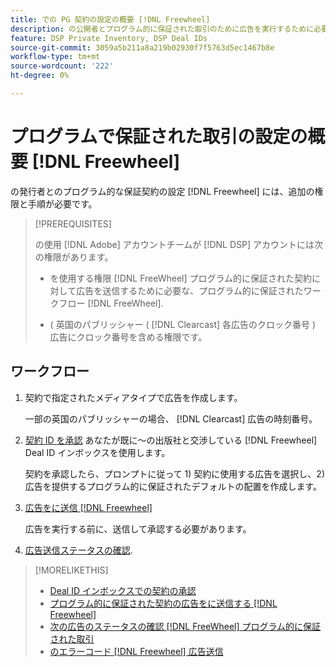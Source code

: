 ```yaml
---
title: での PG 契約の設定の概要 [!DNL Freewheel]
description: の公開者とプログラム的に保証された取引のために広告を実行するために必要な前提条件と追加手順について説明します。 [!DNL Freewheel].
feature: DSP Private Inventory, DSP Deal IDs
source-git-commit: 3059a5b211a8a219b02930f7f5763d5ec1467b8e
workflow-type: tm+mt
source-wordcount: '222'
ht-degree: 0%

---
```


# プログラムで保証された取引の設定の概要 [!DNL Freewheel]

の発行者とのプログラム的な保証契約の設定 [!DNL Freewheel] には、追加の権限と手順が必要です。

>[!PREREQUISITES]
>
>の使用 [!DNL Adobe] アカウントチームが [!DNL DSP] アカウントには次の権限があります。
>
>* を使用する権限 [!DNL FreeWheel] プログラム的に保証された契約に対して広告を送信するために必要な、プログラム的に保証されたワークフロー [!DNL FreeWheel].
>
>* ( 英国のパブリッシャー ( [!DNL Clearcast] 各広告のクロック番号 ) 広告にクロック番号を含める権限です。


## ワークフロー

1. 契約で指定されたメディアタイプで広告を作成します。

   一部の英国のパブリッシャーの場合、 [!DNL Clearcast] 広告の時刻番号。

1. [契約 ID を承認](#programmatic-guaranteed-set-up.md#pg-setup-deal-id-inbox) あなたが既に～の出版社と交渉している [!DNL Freewheel] Deal ID インボックスを使用します。

   契約を承認したら、プロンプトに従って 1) 契約に使用する広告を選択し、2) 広告を提供するプログラム的に保証されたデフォルトの配置を作成します。

1. [広告をに送信 [!DNL Freewheel]](freewheel-submit.md)

   広告を実行する前に、送信して承認する必要があります。

1. [広告送信ステータスの確認](freewheel-check-status.md).

>[!MORELIKETHIS]
>
>* [Deal ID インボックスでの契約の承認](deal-id-inbox-accept.md)
>* [プログラム的に保証された契約の広告をに送信する [!DNL Freewheel]](freewheel-submit.md)
>* [次の広告のステータスの確認 [!DNL FreeWheel] プログラム的に保証された取引](freewheel-check-status.md)
>* [のエラーコード [!DNL Freewheel] 広告送信](freewheel-error-codes.md)

